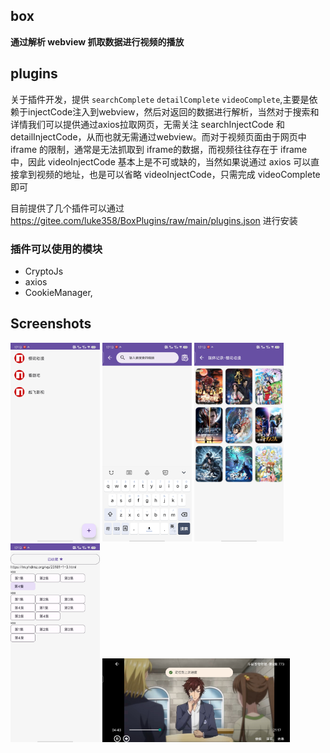 ## box
<b>通过解析 webview 抓取数据进行视频的播放</b>

## plugins

关于插件开发，提供 `searchComplete` `detailComplete` `videoComplete`,主要是依赖于injectCode注入到webview，然后对返回的数据进行解析，当然对于搜索和详情我们可以提供通过axios拉取网页，无需关注 searchInjectCode 和 detailInjectCode，从而也就无需通过webview。而对于视频页面由于网页中 iframe 的限制，通常是无法抓取到 iframe的数据，而视频往往存在于 iframe 中，因此 videoInjectCode 基本上是不可或缺的，当然如果说通过 axios 可以直接拿到视频的地址，也是可以省略 videoInjectCode，只需完成 videoComplete 即可

目前提供了几个插件可以通过 https://gitee.com/luke358/BoxPlugins/raw/main/plugins.json 进行安装
### 插件可以使用的模块

- CryptoJs
- axios
- CookieManager,


## Screenshots

<img src="screenshots/home.jpg"  width="143"> <img  src="screenshots/search.jpg" width="143"> <img  src="screenshots/media.jpg"  width="143"> <img  src="screenshots/detail.jpg"  width="143"> <img src="screenshots/player.jpg"  width="300">

